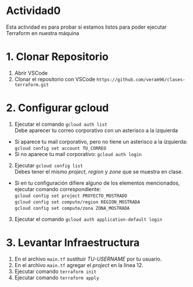 # Actividad0
Esta actividad es para probar si estamos listos para poder ejecutar Terraform en nuestra máquina

# 1. Clonar Repositorio
1. Abrir VSCode
2. Clonar el repositorio con VSCode
`https://github.com/veram96/clases-terraform.git`

# 2. Configurar gcloud
1. Ejecutar el comando `gcloud auth list` <br/>
Debe aparecer tu correo corporativo con un asterisco a la izquierda
  - Si aparece tu mail corporativo, pero no tiene un asterisco a la izquierda:  `gcloud config set account TU_CORREO`
  - Si no aparece tu mail corporativo: `gcloud auth login`
2. Ejecutar `gcloud config list`<br/>
Debes tener el mismo *project*, *region* y *zone* que se muestra en clase.
  - Si en tu configuración difiere alguno de los elementos mencionados, ejecutar comando correspondiente:<br/>
  `gcloud config set project PROYECTO_MOSTRADO`<br/>
  `gcloud config set compute/region REGION_MOSTRADA`<br/>
  `gcloud config set compute/zona ZONA_MOSTRADA`
3. Ejecutar el comando `gcloud auth application-default login`

# 3. Levantar Infraestructura
1. En el archivo `main.tf` sustituir *TU-USERNAME* por tu usuario.
2. En el archivo `main.tf` agregar el *project* en la línea 12.
1. Ejecutar comando `terraform init`
2. Ejecutar comando `terraform apply`
